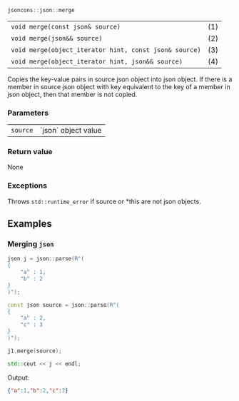 ```c++
jsoncons::json::merge
```

<table>
  <tr>
    <td><code>void merge(const json& source)</code></td>
    <td>(1)</td> 
  </tr>
  <tr>
    <td><code>void merge(json&& source)</code></td>
    <td>(2)</td> 
  </tr>
  <tr>
    <td><code>void merge(object_iterator hint, const json& source)</code></td>
    <td>(3)</td> 
  </tr>
  <tr>
    <td><code>void merge(object_iterator hint, json&& source)</code></td>
    <td>(4)</td> 
  </tr>
</table>

Copies the key-value pairs in source json object into json object. If there is a member in source json object with key equivalent to the key of a member in json object, 
then that member is not copied. 

### Parameters

<table>
  <tr>
    <td><code>source</code></td>
    <td>`json` object value</td> 
  </tr>
</table>

### Return value

None

### Exceptions

Throws `std::runtime_error` if source or *this are not json objects.

## Examples

### Merging `json`

```c++
json j = json::parse(R"(
{
    "a" : 1,
    "b" : 2
}
)");

const json source = json::parse(R"(
{
    "a" : 2,
    "c" : 3
}
)");

j1.merge(source);

std::cout << j << endl;
```
Output:

```json
{"a":1,"b":2,"c":3}
```

